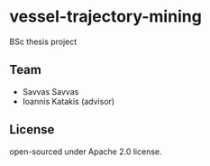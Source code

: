 # vessel-trajectory-mining
BSc thesis project

## Team
- Savvas Savvas
- Ioannis Katakis (advisor)

## License
open-sourced under Apache 2.0 license.
